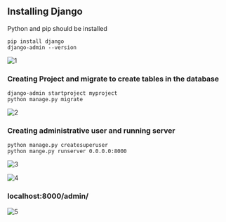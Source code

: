 ## Installing Django
Python and pip should be installed
```
pip install django
django-admin --version
```
![1](https://user-images.githubusercontent.com/64186894/120802798-78412680-c560-11eb-85c2-457b9a235940.jpg)

### Creating Project and migrate to create tables in the database 
```
django-admin startproject myproject
python manage.py migrate
```
![2](https://user-images.githubusercontent.com/64186894/120802802-79725380-c560-11eb-9dca-6dc55ee85c03.jpg)

### Creating administrative user and running server
```
python manage.py createsuperuser
python mange.py runserver 0.0.0.0:8000
```
![3](https://user-images.githubusercontent.com/64186894/120802784-737c7280-c560-11eb-9d82-d95f52c45a5a.jpg)

![4](https://user-images.githubusercontent.com/64186894/120802789-75decc80-c560-11eb-8d37-621317a5d77b.jpg)

### localhost:8000/admin/
![5](https://user-images.githubusercontent.com/64186894/120802794-770ff980-c560-11eb-914b-fa8f1106a7c6.jpg)

